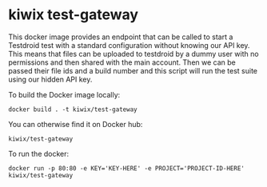 # kiwix test-gateway

This docker image provides an endpoint that can be called to start a
Testdroid test with a standard configuration without knowing our API
key. This means that files can be uploaded to testdroid by a dummy
user with no permissions and then shared with the main account. Then
we can be passed their file ids and a build number and this script
will run the test suite using our hidden API key.

To build the Docker image locally:
```
docker build . -t kiwix/test-gateway
```

You can otherwise find it on Docker hub:
```
kiwix/test-gateway
```

To run the docker:
```
docker run -p 80:80 -e KEY='KEY-HERE' -e PROJECT='PROJECT-ID-HERE' kiwix/test-gateway
```